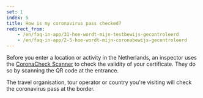 ```yaml
---
set: 1
index: 5
title: How is my coronavirus pass checked?
redirect_from: 
    - /en/faq-in-app/31-hoe-wordt-mijn-testbewijs-gecontroleerd
    - /en/faq-in-app/2-5-hoe-wordt-mijn-coronabewijs-gecontroleerd
---
```

Before you enter a location or activity in the Netherlands, an inspector uses the [CoronaCheck Scanner](/en/scanner) to check the validity of your certificate. They do so by scanning the QR code at the entrance.

The travel organisation, tour operator or country you're visiting will check the coronavirus pass at the border.
